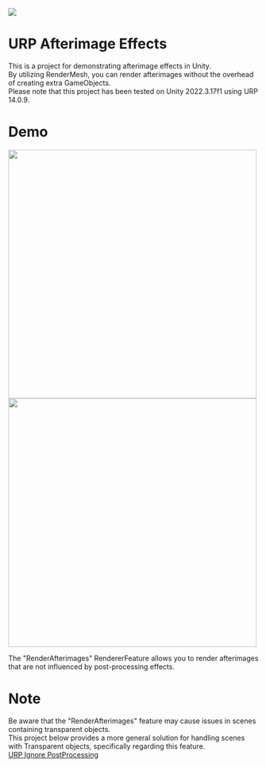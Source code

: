 ![](https://img.shields.io/badge/license-MIT-green)

# URP Afterimage Effects
This is a project for demonstrating afterimage effects in Unity.<br>
By utilizing RenderMesh, you can render afterimages without the overhead of creating extra GameObjects.<br>
Please note that this project has been tested on Unity 2022.3.17f1 using URP 14.0.9.

# Demo
<img name="24_1219_afterimage_demo" src="https://github.com/user-attachments/assets/26f386d1-0f22-40cc-8ead-1ac80793510a" width="500px">
<br>
<img name="24_1226_afterimage_demo" src="https://github.com/user-attachments/assets/953610a7-3d45-4ec9-a265-8a334e13189f" width="500px">

The "RenderAfterimages" RendererFeature allows you to render afterimages that are not influenced by post-processing effects. 

# Note
Be aware that the "RenderAfterimages" feature may cause issues in scenes containing transparent objects.<br>
This project below provides a more general solution for handling scenes with Transparent objects, specifically regarding this feature.<br>
[URP Ignore PostProcessing](https://github.com/kr405/UnityIgnorePostProcessing)
